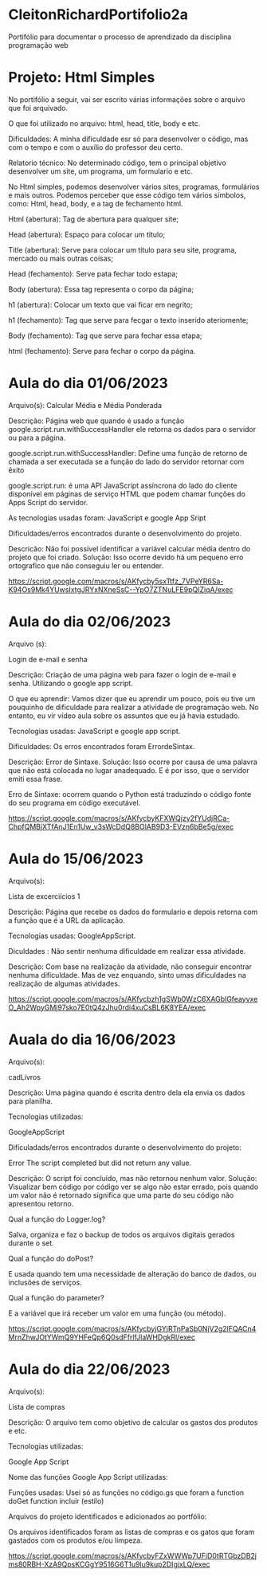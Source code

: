 # CleitonRichardPortifolio2a
Portifólio para documentar o processo de aprendizado da disciplina  programação web

<h1>Projeto: Html Simples</h1>

No portifólio a seguir, vai ser escrito várias informações sobre o arquivo que foi arquivado.

O que foi utilizado no arquivo: html, head, title, body e etc.

Dificuldades:  A minha dificuldade esr só para desenvolver o código, mas com o tempo e com o auxílio do professor deu certo.

Relatorio técnico: No determinado código, tem o principal objetivo desenvolver um site, um programa, um formulario e etc.

No Html simples, podemos desenvolver vários sites, programas, formulários e mais outros. Podemos perceber que esse código tem vários símbolos, como: Html, head, body, e a tag de fechamento html.

Html (abertura): Tag de abertura para qualquer site;

Head (abertura): Espaço para colocar um título;

Title (abertura): Serve para colocar um título para seu site, programa, mercado ou mais outras coisas;

Head (fechamento): Serve pata fechar todo estapa;

Body (abertura): Essa tag representa o corpo da página;

h1 (abertura): Colocar um texto que vai ficar em negrito;
  
h1 (fechamento): Tag que serve para fecgar o texto inserido ateriomente;

Body (fechamento): Tag que serve para fechar essa etapa;

html (fechamento): Serve para fechar  o corpo da página.

<h1> Aula do dia 01/06/2023 </h1>

Arquivo(s): Calcular Média e Média Ponderada

Descrição: Página  web que quando é usado a função google.script.run.withSuccessHandler ele retorna os dados para o servidor ou para a página.

google.script.run.withSuccessHandler:  Define uma função de retorno de chamada a ser executada se a  função do lado do servidor retornar com êxito

google.script.run: é uma API JavaScript assíncrona do lado do cliente disponível em páginas  de serviço HTML que podem chamar funções do Apps Script do servidor.

As tecnologias usadas foram: JavaScript  e  google App Sript

Dificuldades/erros encontrados durante o desenvolvimento do projeto.

Descricão: Não foi possível identificar a variável calcular média dentro do projeto que foi criado. Solução: Isso ocorre devido há um pequeno erro ortografico que não conseguiu ler ou entender.

<a>https://script.google.com/macros/s/AKfycby5sxTtfz_7VPeYR6Sa-K94Os9Mk4YUwsIxtgJRYxNXneSsC--YpO7ZTNuLFE9pQIZiqA/exec</a>

<h1> Aula do dia 02/06/2023 </h1>
  
Arquivo (s):

Login de e-mail e senha
  
Descrição: Criação de uma página web para fazer o login de e-mail e senha. Utilizando o google app script.
  
O que eu aprendir: Vamos dizer que eu aprendir um pouco, pois eu tive um pouquinho de dificuldade para realizar a atividade de programação web.  No entanto, eu vir vídeo aula sobre  os assuntos que eu já havia estudado.

Tecnologias  usadas: JavaScript e google app script.

Dificuldades: Os erros encontrados  foram ErrordeSintax.

Descrição: Error de Sintaxe. Solução: Isso ocorre por causa de uma palavra que não está colocada no lugar anadequado. E é por isso, que o servidor  emiti essa frase.

Erro de Sintaxe: ocorrem quando o Python está traduzindo o código fonte do seu programa em código executável.

<a>https://script.google.com/macros/s/AKfycbyKFXWQjzy2fYUdjRCa-ChpfQMBjXTfAnJ1En1Uw_v3sWcDdQ8BOlAB9D3-EVzn6bBe5g/exec</a>

<h1> Aula do 15/06/2023 </h1>

Arquivo(s):

Lista de excerciícios 1

Descrição: Página que  recebe os dados do formulario e depois retorna com a função que é a URL da aplicação.

Tecnologias usadas: GoogleAppScript.

Diculdades : Não sentir nenhuma dificuldade em realizar essa atividade.

Descrição: Com base na realização da atividade, não conseguir encontrar nenhuma dificuldade. Mas de vez enquando, sinto umas dificuldades na realização de algumas atividades.

<a>https://script.google.com/macros/s/AKfycbzh1gSWb0WzC6XAGblGfeayvxeO_Ah2WpyGMj97sko7E0tQ4zJhu0rdi4xuCsBL6K8YEA/exec</a>

<h1> Auala do dia 16/06/2023 </h1>

Arquivo(s):

cadLivros

Descrição: Uma página quando é escrita dentro dela ela envia os dados para planilha.

Tecnologias utilizadas:

GoogleAppScript

Dificuladads/erros encontrados durante o desenvolvimento do projeto:

Error The script completed but did not return any value.

Descrição: O script foi concluído, mas não retornou nenhum valor. Solução: Visualizar bem código por código ver se algo não estar errado, pois quando um valor não é retornado significa que uma parte do seu código não apresentou retorno.

Qual a função do Logger.log? 

Salva, organiza e faz o backup de todos os arquivos digitais gerados durante o set.

Qual a função do doPost?

E usada quando tem uma necessidade de alteração do banco de dados, ou inclusões de serviços.

Qual a função do parameter?

E a variável que irá receber um valor em uma função (ou método).

<a>https://script.google.com/macros/s/AKfycbyjGYjRTnPaSb0NjV2g2lFQACn4MrnZhwJOtYWmQ9YHFeQp6Q0sdFfrlfJlaWHDgkRl/exec</a>

<h1> Aula do dia 22/06/2023 </h1>

Arquivo(s):

Lista de compras

Descrição: O arquivo tem como objetivo de calcular os gastos dos produtos e etc. 

Tecnologias utilizadas:

Google App Script

Nome das funções Google App Script utilizadas:

Funções usadas: Usei só as funções no código.gs que foram a function doGet function incluir (estilo)

Arquivos do projeto identificados e adicionados ao portfólio:

Os arquivos identificados foram as listas de compras e os gatos que foram gastados com os produtos e/ou limpeza.

<a>https://script.google.com/macros/s/AKfycbyFZxWWWp7UFjD0tRTGbzDB2jms80RBH-XzA9QpsKCGgY9516G6T1u9lu9kup2DIgjxLQ/exec</a>

